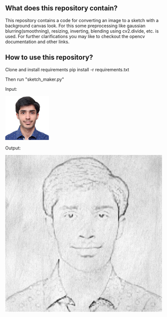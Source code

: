 ## What does this repository contain?
This repository contains a code for converting an image to a sketch with a background canvas look.
For this some preprocessing like gaussian blurring(smoothning), resizing, inverting, blending using cv2.divide, etc. is used. For further clarifications you may like to checkout the opencv documentation and other links.

## How to use this repository?
Clone and install requirements
	pip install -r requirements.txt

Then run "sketch_maker.py"

Input:



![alt text](https://github.com/shivekchhabra/Sketch-Maker/blob/master/shivek.jpg)





Output:





![alt text](https://github.com/shivekchhabra/Sketch-Maker/blob/master/Output_shivek.jpg)
